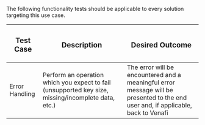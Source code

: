 The following functionality tests should be applicable to every solution targeting this use case.

| <h3>**Test Case**</h3> | <h3>**Description**</h3> | <h3>**Desired Outcome**</h3> |
| --- | --- | --- |
| Error Handling | Perform an operation which you expect to fail (unsupported key size, missing/incomplete data, etc.) | The error will be encountered and a meaningful error message will be presented to the end user and, if applicable, back to Venafi |